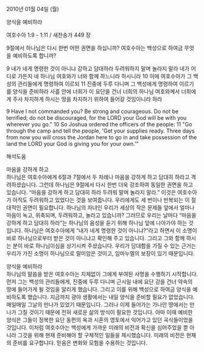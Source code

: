 2010년 01월 04일 (월)

양식을 예비하라



여호수아 1:9 - 1:11 / 새찬송가 449 장


9절에서 하나님은 다시 한번 어떤 권면을 하십니까? 
여호수아는 백성으로 하여금 무엇을 예비하도록 합니까?  

9 내가 네게 명령한 것이 아니냐 강하고 담대하라 두려워하지 말며 놀라지 말라 네가 어디로 가든지 네 하나님 여호와가 너와 함께 하느니라 하시니라  10 이에 여호수아가 그 백성의 관리들에게 명령하여 이르되  11 진중에 두루 다니며 그 백성에게 명령하여 이르기를 양식을 준비하라 사흘 안에 너희가 이 요단을 건너 너희의 하나님 여호와께서 너희에게 주사 차지하게 하시는 땅을 차지하기 위하여 들어갈 것임이니라 하라    

9 Have I not commanded you? Be strong and courageous. Do not be terrified; do not be discouraged, for the LORD your God will be with you wherever you go." 10 So Joshua ordered the officers of the people: 11 "Go through the camp and tell the people, 'Get your supplies ready. Three days from now you will cross the Jordan here to go in and take possession of the land the LORD your God is giving you for your own.'"

해석도움





마음을 강하게 하고  
하나님은 여호수아에게 6절과 7절에서 두 차례나 마음을 강하게 하고 담대히 하라고 격려하셨습니다. 그런데 하나님은 9절에서 다시 한번 더욱 강조하여 동일한 권면을 하고 있습니다. “마음을 강하게 하고 담대히 하라 두려워 말며 놀라지 말라.” 이것은 여호수아가 아직도 두려워하고 있었다는 것을 보여줍니다. 우리에게도 세 번이나 반복되는 이 절대적인 권면이 필요합니다. 하나님의 자녀인 우리가 세상의 작은 문제들 앞에서 얼마나 마음이 녹고, 위축되며, 두려워하고, 놀라고 있습니까? 그러므로 우리는 날마다 “마음을 강하게 하고 담대히 하라”는 하나님의 음성을 듣기 위해 하나님 앞에 나아가야 하는 것입니다. 하나님은 여호수아에게 “내가 네게 명령한 것이 아니냐?”라고 하면서 이 소명이 바로 하나님으로부터 받은 것이 아니냐고 확인해 주고 있습니다. 그리고 그와 함께 하시는 분이 바로 하나님이심을 상기시켜 주셨습니다. 우리가 담대함을 가질 수 있는 근거는 우리가 가진 소명이 하나님으로 말미암은 것이고, 임마누엘의 보장이 있기 때문입니다.  

양식을 예비하라  
하나님의 말씀을 받은 여호수아는 지체없이 그에게 부여된 사명을 수행하기 시작합니다. 먼저 그는 백성의 관리들에게, 진중에 두루 다니며 근시일 내에 요단 강을 건너 약속의 땅에 들어가게 될 것임을 알리게 했습니다. 그리고 이를 위해 백성으로 하여금 양식을 예비하도록 했습니다. 지금까지 광야 생활에서는 내일 양식을 준비할 필요가 없었습니다. 매일매일 그날의 만나가 있었기 때문입니다. 그러나 이제 들어가는 가나안 땅에서는 만나가 그칠 것이기 때문에 전혀 새로운 삶의 방식이 필요한 것입니다. 아마 이때 예비한 양식은 그들이 정복한 요단 동편의 옥과 시혼의 영토에서 익어가고 있던 곡식들이었을 것입니다. 이처럼 여호수아는 백성에게 가까운 미래의 비전과 확신을 심어주었을 뿐 아니라 그것을 위해 현재 준비해야 할 구체적인 일들을 제시했습니다. 미래의 비전은 현재의 준비를 요구합니다. 믿음은 변화와 모험을 수용하는 것입니다.